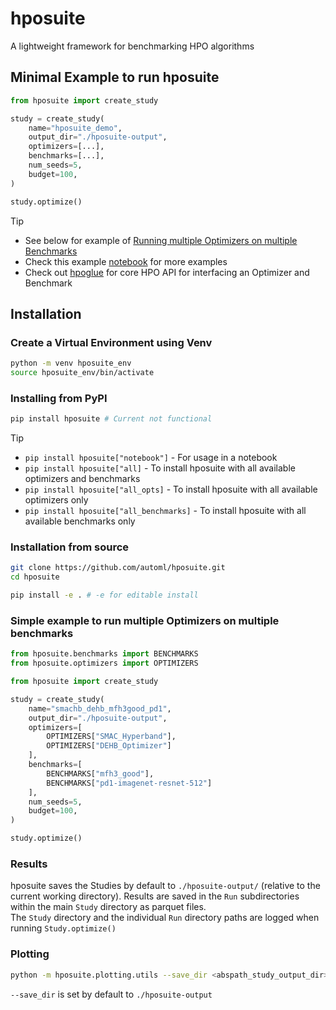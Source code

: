 # hposuite
A lightweight framework for benchmarking HPO algorithms

## Minimal Example to run hposuite

```python
from hposuite import create_study

study = create_study(
    name="hposuite_demo",
    output_dir="./hposuite-output",
    optimizers=[...],
    benchmarks=[...],
    num_seeds=5,
    budget=100,
)

study.optimize()
```

> [!TIP]
> * See below for example of [Running multiple Optimizers on multiple Benchmarks](#Simple-example-to-run-multiple-Optimizers-on-multiple-benchmarks)
> * Check this example [notebook](examples/hposuite_demo.ipynb) for more examples
> * Check out [hpoglue](https://github.com/automl/hpoglue) for core HPO API for interfacing an Optimizer and Benchmark

## Installation

### Create a Virtual Environment using Venv
```bash
python -m venv hposuite_env
source hposuite_env/bin/activate
```
### Installing from PyPI

```bash
pip install hposuite # Current not functional
```

> [!TIP]
> * `pip install hposuite["notebook"]` - For usage in a notebook
> * `pip install hposuite["all]` - To install hposuite with all available optimizers and benchmarks
> * `pip install hposuite["all_opts]` - To install hposuite with all available optimizers only
> * `pip install hposuite["all_benchmarks]` - To install hposuite with all available benchmarks only

### Installation from source

```bash
git clone https://github.com/automl/hposuite.git
cd hposuite

pip install -e . # -e for editable install
```


### Simple example to run multiple Optimizers on multiple benchmarks

```python
from hposuite.benchmarks import BENCHMARKS
from hposuite.optimizers import OPTIMIZERS

from hposuite import create_study

study = create_study(
    name="smachb_dehb_mfh3good_pd1",
    output_dir="./hposuite-output",
    optimizers=[
        OPTIMIZERS["SMAC_Hyperband"],
        OPTIMIZERS["DEHB_Optimizer"]
    ],
    benchmarks=[
        BENCHMARKS["mfh3_good"],
        BENCHMARKS["pd1-imagenet-resnet-512"]
    ],
    num_seeds=5,
    budget=100,
)

study.optimize()

```


### Results

hposuite saves the Studies by default to `./hposuite-output/` (relative to the current working directory).
Results are saved in the `Run` subdirectories within the main `Study` directory as parquet files. \
The `Study` directory and the individual `Run` directory paths are logged when running `Study.optimize()`

### Plotting

```bash
python -m hposuite.plotting.utils --save_dir <abspath_study_output_dir> --study_dir <study_directory_hash>
```

`--save_dir` is set by default to `./hposuite-output`